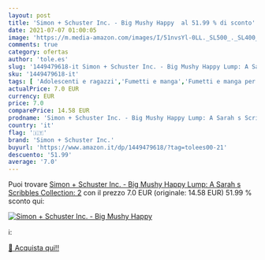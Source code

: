 ```yaml
---
layout: post
title: 'Simon + Schuster Inc. - Big Mushy Happy  al 51.99 % di sconto'
date: 2021-07-07 01:00:05
image: 'https://m.media-amazon.com/images/I/51nvsYl-0LL._SL500_._SL400_.jpg'
comments: true
category: ofertas
author: 'tole.es'
slug: '1449479618-it Simon + Schuster Inc. - Big Mushy Happy Lump: A Sarah s...'
sku: '1449479618-it'
tags: [ 'Adolescenti e ragazzi','Fumetti e manga','Fumetti e manga per ragazzi','Fumetti per ragazzi','Humour','Letteratura e narrativa per adolescenti e ragazzi','Libri','Strisce a fumetti','simon + schuster inc.', ]
actualPrice: 7.0 EUR
currency: EUR
price: 7.0
comparePrice: 14.58 EUR
prodname: 'Simon + Schuster Inc. - Big Mushy Happy Lump: A Sarah s Scribbles Collection: 2'
country: 'it'
flag: '🇮🇹'
brand: 'Simon + Schuster Inc.'
buyurl: 'https://www.amazon.it/dp/1449479618/?tag=tolees00-21'
descuento: '51.99'
average: '7.0'
---
```


Puoi trovare [Simon + Schuster Inc. - Big Mushy Happy Lump: A Sarah s Scribbles Collection: 2](https://www.amazon.it/dp/1449479618/?tag=tolees00-21) con il prezzo 7.0 EUR (originale: 14.58 EUR) 51.99 % sconto qui:

[![Simon + Schuster Inc. - Big Mushy Happy ](https://m.media-amazon.com/images/I/51nvsYl-0LL._SL500_._SL400_.jpg)](https://www.amazon.it/dp/1449479618/?tag=tolees00-21)

ℹ️:


[🛒 Acquista qui!!](https://www.amazon.it/dp/1449479618/?tag=tolees00-21)
